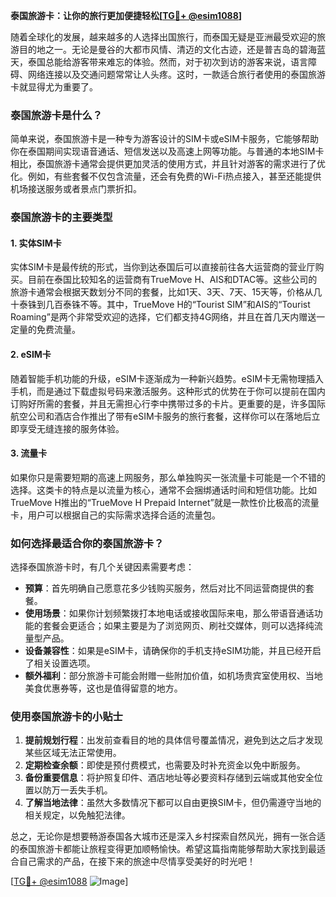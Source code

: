 **泰国旅游卡：让你的旅行更加便捷轻松[[TG💪+ @esim1088](https://t.me/s/esim1088)]**

随着全球化的发展，越来越多的人选择出国旅行，而泰国无疑是亚洲最受欢迎的旅游目的地之一。无论是曼谷的大都市风情、清迈的文化古迹，还是普吉岛的碧海蓝天，泰国总能给游客带来难忘的体验。然而，对于初次到访的游客来说，语言障碍、网络连接以及交通问题常常让人头疼。这时，一款适合旅行者使用的泰国旅游卡就显得尤为重要了。

### 泰国旅游卡是什么？

简单来说，泰国旅游卡是一种专为游客设计的SIM卡或eSIM卡服务，它能够帮助你在泰国期间实现语音通话、短信发送以及高速上网等功能。与普通的本地SIM卡相比，泰国旅游卡通常会提供更加灵活的使用方式，并且针对游客的需求进行了优化。例如，有些套餐不仅包含流量，还会有免费的Wi-Fi热点接入，甚至还能提供机场接送服务或者景点门票折扣。

### 泰国旅游卡的主要类型

#### 1. 实体SIM卡

实体SIM卡是最传统的形式，当你到达泰国后可以直接前往各大运营商的营业厅购买。目前在泰国比较知名的运营商有TrueMove H、AIS和DTAC等。这些公司的旅游卡通常会根据天数划分不同的套餐，比如1天、3天、7天、15天等，价格从几十泰铢到几百泰铢不等。其中，TrueMove H的“Tourist SIM”和AIS的“Tourist Roaming”是两个非常受欢迎的选择，它们都支持4G网络，并且在首几天内赠送一定量的免费流量。

#### 2. eSIM卡

随着智能手机功能的升级，eSIM卡逐渐成为一种新兴趋势。eSIM卡无需物理插入手机，而是通过下载虚拟号码来激活服务。这种形式的优势在于你可以提前在国内订购好所需的套餐，并且无需担心行李中携带过多的卡片。更重要的是，许多国际航空公司和酒店合作推出了带有eSIM卡服务的旅行套餐，这样你可以在落地后立即享受无缝连接的服务体验。

#### 3. 流量卡

如果你只是需要短期的高速上网服务，那么单独购买一张流量卡可能是一个不错的选择。这类卡的特点是以流量为核心，通常不会捆绑通话时间和短信功能。比如TrueMove H推出的“TrueMove H Prepaid Internet”就是一款性价比极高的流量卡，用户可以根据自己的实际需求选择合适的流量包。

### 如何选择最适合你的泰国旅游卡？

选择泰国旅游卡时，有几个关键因素需要考虑：

- **预算**：首先明确自己愿意花多少钱购买服务，然后对比不同运营商提供的套餐。
- **使用场景**：如果你计划频繁拨打本地电话或接收国际来电，那么带语音通话功能的套餐会更适合；如果主要是为了浏览网页、刷社交媒体，则可以选择纯流量型产品。
- **设备兼容性**：如果是eSIM卡，请确保你的手机支持eSIM功能，并且已经开启了相关设置选项。
- **额外福利**：部分旅游卡可能会附赠一些附加价值，如机场贵宾室使用权、当地美食优惠券等，这也是值得留意的地方。

### 使用泰国旅游卡的小贴士

1. **提前规划行程**：出发前查看目的地的具体信号覆盖情况，避免到达之后才发现某些区域无法正常使用。
2. **定期检查余额**：即使是预付费模式，也需要及时补充资金以免中断服务。
3. **备份重要信息**：将护照复印件、酒店地址等必要资料存储到云端或其他安全位置以防万一丢失手机。
4. **了解当地法律**：虽然大多数情况下都可以自由更换SIM卡，但仍需遵守当地的相关规定，以免触犯法律。

总之，无论你是想要畅游泰国各大城市还是深入乡村探索自然风光，拥有一张合适的泰国旅游卡都能让旅程变得更加顺畅愉快。希望这篇指南能够帮助大家找到最适合自己需求的产品，在接下来的旅途中尽情享受美好的时光吧！

[[TG💪+ @esim1088](https://t.me/s/esim1088) ![Image](https://i.postimg.cc/4NQfJmqS/Snipaste-2025-05-13-00-14-12.png)]